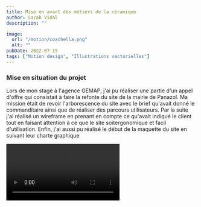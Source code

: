 ```yaml
---
title: Mise en avant des métiers de la céramique
author: Sarah Vidal
description: ""

image:
  url: "/motion/coachella.png"
  alt: ""
pubDate: 2022-07-15
tags: ["Motion design", "Illustrations vectorielles"]
---
```

<section class="flex flex-col gap16">

<section class="grid grid-cols-2 gap-4">
  <div class=" flex flex-col gap-4 py-6">
    <h3 class=" text-4xl font-passion">Mise en situation du projet</h3>
    <p class="text-xl ">Lors de mon stage à l'agence GEMAP, j'ai pu réaliser une partie d'un appel d'offre qui consistait à faire la refonte du site de la mairie de Panazol.
Ma mission était de revoir l'arborescence du site avec le brief qu'avait donné le commanditaire ainsi que de réaliser des parcours utilisateurs. Par la suite j'ai réalisé un wireframe en prenant en compte ce qu'avait indiqué le client tout en faisant attention à ce que le site soitergonomique et facil d'utilisation. Enfin, j'ai aussi pu réalisé le début de la maquette du site en suivant leur charte graphique</p>
  </div>
  <div class="flex justify-center h-1/2">
  <video class="w-full" loop controls>
    <source src="/projet_ceramique/motion.mp4" type="video/mp4">
  Votre navigateur ne supporte pas la vidéo HTML5.
  </video>
  </div>
</section>

<section class="grid grid-cols-4 gap-5">
<img class="w-full" src="/projet_ceramique/potier.png" alt="">
<img class="w-full" src="/projet_ceramique/reparateur.png" alt="">
<img class="w-full" src="/projet_ceramique/moule.png" alt="">
<img class="w-full" src="/projet_ceramique/email.png" alt="">
</section>

</section>


